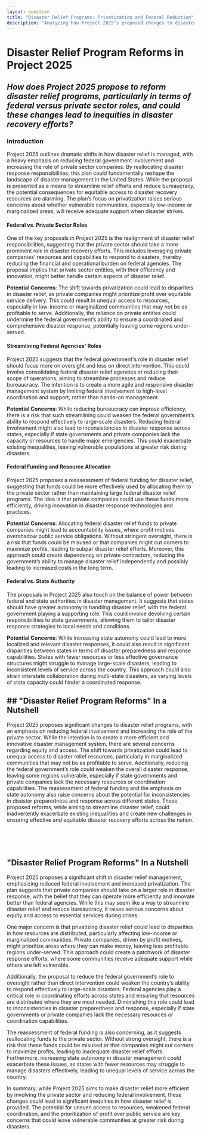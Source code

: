 ```yaml
---
layout: question
title: "Disaster Relief Programs: Privatization and Federal Reduction"
description: "Analyzing how Project 2025’s proposed changes to disaster relief programs, including privatization and reduced federal involvement, could impact equity in disaster recovery efforts."
---
```


# **Disaster Relief Program Reforms in Project 2025**

## *How does Project 2025 propose to reform disaster relief programs, particularly in terms of federal versus private sector roles, and could these changes lead to inequities in disaster recovery efforts?*

### **Introduction**

Project 2025 outlines dramatic shifts in how disaster relief is managed, with a heavy emphasis on reducing federal government involvement and increasing the role of private sector companies. By reallocating disaster response responsibilities, this plan could fundamentally reshape the landscape of disaster management in the United States. While the proposal is presented as a means to streamline relief efforts and reduce bureaucracy, the potential consequences for equitable access to disaster recovery resources are alarming. The plan’s focus on privatization raises serious concerns about whether vulnerable communities, especially low-income or marginalized areas, will receive adequate support when disaster strikes.

#### Federal vs. Private Sector Roles
One of the key proposals in Project 2025 is the realignment of disaster relief responsibilities, suggesting that the private sector should take a more prominent role in disaster recovery efforts. This includes leveraging private companies' resources and capabilities to respond to disasters, thereby reducing the financial and operational burden on federal agencies. The proposal implies that private sector entities, with their efficiency and innovation, might better handle certain aspects of disaster relief.

**Potential Concerns**: The shift towards privatization could lead to disparities in disaster relief, as private companies might prioritize profit over equitable service delivery. This could result in unequal access to resources, especially in low-income or marginalized communities that may not be as profitable to serve. Additionally, the reliance on private entities could undermine the federal government’s ability to ensure a coordinated and comprehensive disaster response, potentially leaving some regions under-served.

#### Streamlining Federal Agencies' Roles
Project 2025 suggests that the federal government's role in disaster relief should focus more on oversight and less on direct intervention. This could involve consolidating federal disaster relief agencies or reducing their scope of operations, aiming to streamline processes and reduce bureaucracy. The intention is to create a more agile and responsive disaster management system by limiting federal involvement to high-level coordination and support, rather than hands-on management.

**Potential Concerns**: While reducing bureaucracy can improve efficiency, there is a risk that such streamlining could weaken the federal government’s ability to respond effectively to large-scale disasters. Reducing federal involvement might also lead to inconsistencies in disaster response across states, especially if state governments and private companies lack the capacity or resources to handle major emergencies. This could exacerbate existing inequalities, leaving vulnerable populations at greater risk during disasters.

#### Federal Funding and Resource Allocation
Project 2025 proposes a reassessment of federal funding for disaster relief, suggesting that funds could be more effectively used by allocating them to the private sector rather than maintaining large federal disaster relief programs. The idea is that private companies could use these funds more efficiently, driving innovation in disaster response technologies and practices.

**Potential Concerns**: Allocating federal disaster relief funds to private companies might lead to accountability issues, where profit motives overshadow public service obligations. Without stringent oversight, there is a risk that funds could be misused or that companies might cut corners to maximize profits, leading to subpar disaster relief efforts. Moreover, this approach could create dependency on private contractors, reducing the government’s ability to manage disaster relief independently and possibly leading to increased costs in the long term.

#### Federal vs. State Authority
The proposals in Project 2025 also touch on the balance of power between federal and state authorities in disaster management. It suggests that states should have greater autonomy in handling disaster relief, with the federal government playing a supporting role. This could involve devolving certain responsibilities to state governments, allowing them to tailor disaster response strategies to local needs and conditions.

**Potential Concerns**: While increasing state autonomy could lead to more localized and relevant disaster responses, it could also result in significant disparities between states in terms of disaster preparedness and response capabilities. States with fewer resources or less effective governance structures might struggle to manage large-scale disasters, leading to inconsistent levels of service across the country. This approach could also strain interstate collaboration during multi-state disasters, as varying levels of state capacity could hinder a coordinated response.

## <span id="nutshell">## "Disaster Relief Program Reforms" In a Nutshell</span>
Project 2025 proposes significant changes to disaster relief programs, with an emphasis on reducing federal involvement and increasing the role of the private sector. While the intention is to create a more efficient and innovative disaster management system, there are several concerns regarding equity and access. The shift towards privatization could lead to unequal access to disaster relief resources, particularly in marginalized communities that may not be as profitable to serve. Additionally, reducing the federal government’s role could weaken the overall disaster response, leaving some regions vulnerable, especially if state governments and private companies lack the necessary resources or coordination capabilities. The reassessment of federal funding and the emphasis on state autonomy also raise concerns about the potential for inconsistencies in disaster preparedness and response across different states. These proposed reforms, while aiming to streamline disaster relief, could inadvertently exacerbate existing inequalities and create new challenges in ensuring effective and equitable disaster recovery efforts across the nation.

<br><br><br>

## <span id="nutshell">"Disaster Relief Program Reforms" In a Nutshell</span>

Project 2025 proposes a significant shift in disaster relief management, emphasizing reduced federal involvement and increased privatization. The plan suggests that private companies should take on a larger role in disaster response, with the belief that they can operate more efficiently and innovate better than federal agencies. While this may seem like a way to streamline disaster relief and reduce bureaucracy, it raises serious concerns about equity and access to essential services during crises.

One major concern is that privatizing disaster relief could lead to disparities in how resources are distributed, particularly affecting low-income or marginalized communities. Private companies, driven by profit motives, might prioritize areas where they can make money, leaving less profitable regions under-served. This approach could create a patchwork of disaster response efforts, where some communities receive adequate support while others are left vulnerable.

Additionally, the proposal to reduce the federal government’s role to oversight rather than direct intervention could weaken the country’s ability to respond effectively to large-scale disasters. Federal agencies play a critical role in coordinating efforts across states and ensuring that resources are distributed where they are most needed. Diminishing this role could lead to inconsistencies in disaster preparedness and response, especially if state governments or private companies lack the necessary resources or coordination capabilities.

The reassessment of federal funding is also concerning, as it suggests reallocating funds to the private sector. Without strong oversight, there is a risk that these funds could be misused or that companies might cut corners to maximize profits, leading to inadequate disaster relief efforts. Furthermore, increasing state autonomy in disaster management could exacerbate these issues, as states with fewer resources may struggle to manage disasters effectively, leading to unequal levels of service across the country.

In summary, while Project 2025 aims to make disaster relief more efficient by involving the private sector and reducing federal involvement, these changes could lead to significant inequities in how disaster relief is provided. The potential for uneven access to resources, weakened federal coordination, and the prioritization of profit over public service are key concerns that could leave vulnerable communities at greater risk during disasters.
